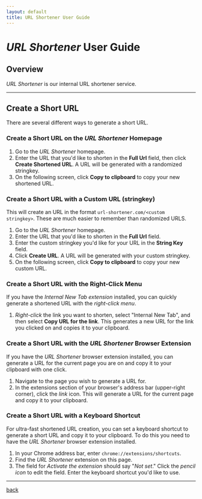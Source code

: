 ```yaml
---
layout: default
title: URL Shortener User Guide
---
```


# _URL Shortener_ User Guide

## Overview

_URL Shortener_ is our internal URL shortener service.

---

## Create a Short URL

There are several different ways to generate a short URL.

### Create a Short URL on the _URL Shortener_ Homepage

1. Go to the _URL Shortener_ homepage.
1. Enter the URL that you'd like to shorten in the **Full Url** field, then click **Create Shortened URL**. A URL will be generated with a randomized stringkey.
1. On the following screen, click **Copy to clipboard** to copy your new shortened URL.

### Create a Short URL with a Custom URL (stringkey)

This will create an URL in the format ```url-shortener.com/<custom stringkey>```. These are much easier to remember than randomized URLS.

1. Go to the _URL Shortener_ homepage.
1. Enter the URL that you'd like to shorten in the **Full Url** field.
1. Enter the custom stringkey you'd like for your URL in the **String Key** field.
1. Click **Create URL**. A URL will be generated with your custom stringkey.
1. On the following screen, click **Copy to clipboard** to copy your new custom URL.

### Create a Short URL with the Right-Click Menu

If you have the _Internal New Tab extension_ installed, you can quickly generate a shortened URL with the _right-click menu_.

1. _Right-click_ the link you want to shorten, select "Internal New Tab", and then select **Copy URL for the link**. This generates a new URL for the link you clicked on and copies it to your clipboard.

### Create a Short URL with the _URL Shortener_ Browser Extension

If you have the _URL Shortener_ browser extension installed, you can generate a URL for the current page you are on and copy it to your clipboard with one click.

1. Navigate to the page you wish to generate a URL for.
1. In the extensions section of your browser's address bar (upper-right corner), click the _link_ icon. This will generate a URL for the current page and copy it to your clipboard.

### Create a Short URL with a Keyboard Shortcut

For ultra-fast shortened URL creation, you can set a keyboard shortcut to generate a short URL and copy it to your clipboard. To do this you need to have the _URL Shortener_ browser extension installed.

1. In your Chrome address bar, enter ```chrome://extensions/shortcuts```.
1. Find the _URL Shortener_ extension on this page.
1. The field for _Activate the extension_ should say "_Not set_." Click the _pencil icon_ to edit the field. Enter the keyboard shortcut you'd like to use.

---

[back](./)
